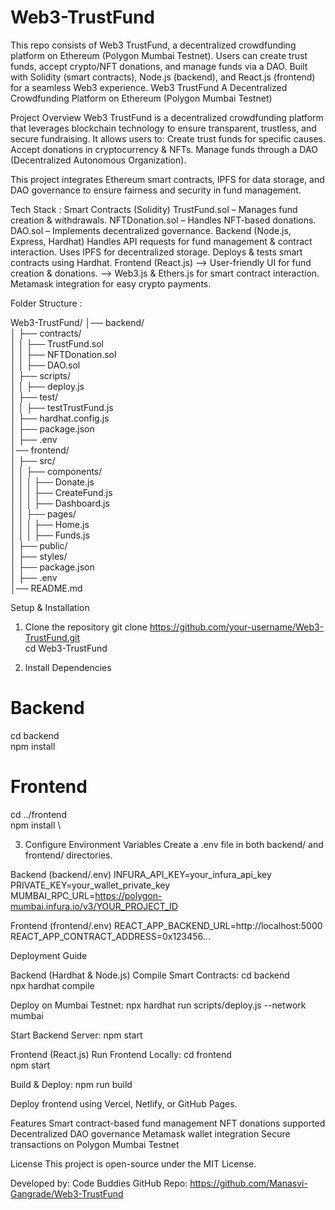 # Web3-TrustFund
This repo consists of Web3 TrustFund, a decentralized crowdfunding platform on Ethereum (Polygon Mumbai Testnet). Users can create trust funds, accept crypto/NFT donations, and manage funds via a DAO. Built with Solidity (smart contracts), Node.js (backend), and React.js (frontend) for a seamless Web3 experience.
Web3 TrustFund
A Decentralized Crowdfunding Platform on Ethereum (Polygon Mumbai Testnet)

Project Overview
Web3 TrustFund is a decentralized crowdfunding platform that leverages blockchain technology to ensure transparent, trustless, and secure fundraising. It allows users to:
Create trust funds for specific causes.
Accept donations in cryptocurrency & NFTs.
Manage funds through a DAO (Decentralized Autonomous Organization).

This project integrates Ethereum smart contracts, IPFS for data storage, and DAO governance to ensure fairness and security in fund management.

Tech Stack :
Smart Contracts (Solidity)
TrustFund.sol – Manages fund creation & withdrawals.
NFTDonation.sol – Handles NFT-based donations.
DAO.sol – Implements decentralized governance.
Backend (Node.js, Express, Hardhat)
Handles API requests for fund management & contract interaction.
Uses IPFS for decentralized storage.
Deploys & tests smart contracts using Hardhat.
Frontend (React.js)
--> User-friendly UI for fund creation & donations.
--> Web3.js & Ethers.js for smart contract interaction.
Metamask integration for easy crypto payments.

Folder Structure :

Web3-TrustFund/
│── backend/  
│   ├── contracts/  
│   │   ├── TrustFund.sol  
│   │   ├── NFTDonation.sol  
│   │   ├── DAO.sol  
│   ├── scripts/  
│   │   ├── deploy.js  
│   ├── test/  
│   │   ├── testTrustFund.js  
│   ├── hardhat.config.js  
│   ├── package.json  
│   ├── .env  
│── frontend/  
│   ├── src/  
│   │   ├── components/  
│   │   │   ├── Donate.js  
│   │   │   ├── CreateFund.js  
│   │   │   ├── Dashboard.js  
│   │   ├── pages/  
│   │   │   ├── Home.js  
│   │   │   ├── Funds.js  
│   ├── public/  
│   ├── styles/  
│   ├── package.json  
│   ├── .env  
│── README.md  

Setup & Installation
1. Clone the repository
git clone https://github.com/your-username/Web3-TrustFund.git  
cd Web3-TrustFund

2. Install Dependencies
# Backend  
cd backend  
npm install  

# Frontend  
cd ../frontend  
npm install \

3. Configure Environment Variables
Create a .env file in both backend/ and frontend/ directories.

Backend (backend/.env)
INFURA_API_KEY=your_infura_api_key  
PRIVATE_KEY=your_wallet_private_key  
MUMBAI_RPC_URL=https://polygon-mumbai.infura.io/v3/YOUR_PROJECT_ID 

Frontend (frontend/.env)
REACT_APP_BACKEND_URL=http://localhost:5000  
REACT_APP_CONTRACT_ADDRESS=0x123456...  

Deployment Guide

Backend (Hardhat & Node.js)
Compile Smart Contracts:
cd backend  
npx hardhat compile  

Deploy on Mumbai Testnet:
npx hardhat run scripts/deploy.js --network mumbai  

Start Backend Server:
npm start  

Frontend (React.js)
Run Frontend Locally:
cd frontend  
npm start  

Build & Deploy:
npm run build  

Deploy frontend using Vercel, Netlify, or GitHub Pages.

Features
Smart contract-based fund management
NFT donations supported
Decentralized DAO governance
Metamask wallet integration
Secure transactions on Polygon Mumbai Testnet

License
This project is open-source under the MIT License.

Developed by: Code Buddies
GitHub Repo: https://github.com/Manasvi-Gangrade/Web3-TrustFund

